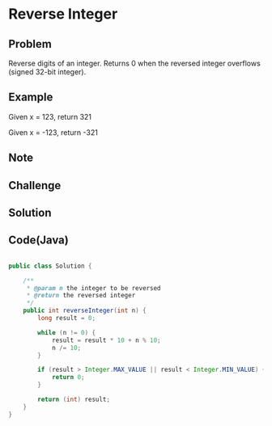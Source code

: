 Reverse Integer
===

Problem
-------

Reverse digits of an integer. Returns 0 when the reversed integer overflows (signed 32-bit integer).

Example
-------

Given x = 123, return 321

Given x = -123, return -321

Note
---------

Challenge
---------

Solution
--------


Code(Java)
----------

```java

public class Solution {

    /**
     * @param n the integer to be reversed
     * @return the reversed integer
     */
    public int reverseInteger(int n) {
        long result = 0;

        while (n != 0) {
            result = result * 10 + n % 10;
            n /= 10;
        }

        if (result > Integer.MAX_VALUE || result < Integer.MIN_VALUE) {
            return 0;
        }

        return (int) result;
    }
}
```